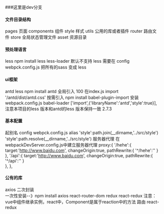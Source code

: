 ###这里是dev分支
#### 文件目录结构

pages  页面
components  组件
style  样式
utils  公用的库或者插件
router 路由文件
store  全局状态管理文件
asset  资源目录

#### 预处理语言

less 
npm install less  less-loader
默认不支持 less  需要在 config webpck.config.js 把所有的sass 变成 less

#### ui框架

antd  less
npm install antd 
全局引入 100
在index.js  import '/antd/dist/antd.css'
按需引入
npm  install babel-plugin-import 安装
webpack.config.js   babel-loader
['import',{'libraryName':'antd','style':true}],
注意本项目的less 版本和antd的less 版本保持一致  2.7.3
#### 基本配置

起别名
config webpck.config.js  alias
'style':path.join(__dirname,'../src/style')
'style':path.resolve(__dirname,'../src/style')
服务器代理
在webpackDevServer.config.js中建立服务器代理
proxy:{
        '/hehe':{
          target:'http://www.baidu.com',
          changeOrigin:true,
          pathRewrite:{
            '^/hehe':''
          }        
        },
        '/api':{
          target:'http://www.baidu.com',
          changeOrigin:true,
          pathRewrite:{
            '^/api':''
          }        
        },
    },

#### 公有的库

axios  二次封装  
一次性安装--》npm install axios react-router-dom redux react-redux 
注意：vue中组件继承实例，react中，Component是属于reaction中的方法
路由
react-redux

